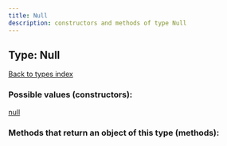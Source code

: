 ```yaml
---
title: Null
description: constructors and methods of type Null
---
```

## Type: Null  
[Back to types index](index.md)



### Possible values (constructors):

[null](../constructors/null.md)  



### Methods that return an object of this type (methods):



